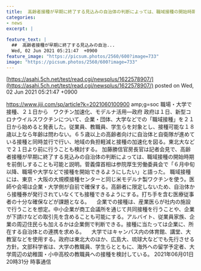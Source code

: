 ```yaml
---
title:  高齢者接種が早期に終了する見込みの自治体の判断によっては、職域接種の開始時期を前倒しすることも可能  
categories:
- news
excerpt: |
  
feature_text: |
  ##  高齢者接種が早期に終了する見込みの自治...
  Wed, 02 Jun 2021 05:21:47  +0900
feature_image: "https://picsum.photos/2560/600?image=733"
image: "https://picsum.photos/2560/600?image=733"
---
```


[https://asahi.5ch.net/test/read.cgi/newsplus/1622578907/](https://asahi.5ch.net/test/read.cgi/newsplus/1622578907/)
posted on Wed, 02 Jun 2021 05:21:47  +0900

<!--more-->

https://www.jiji.com/sp/article?k=2021060100900 amp;g=soc 職場・大学で接種、２１日から　ワクチン加速化、モデルナ活用—政府 政府は１日、新型コロナウイルスワクチンについて、企業・団体、大学などでの「職域接種」を２１日から始めると発表した。従業員、教職員、学生らを対象とし、接種可能な１８歳以上なら年齢は問わない。６５歳以上の高齢者向けに自治体と自衛隊が進めている接種と同時並行で行い、地域の負担軽減と接種の加速化を図る。東北大などで２１日より前に行うことも検討する。 加藤勝信官房長官は記者会見で、高齢者接種が早期に終了する見込みの自治体の判断によっては、職域接種の開始時期を前倒しすることも可能と説明。菅義偉首相は参院厚生労働委員会で「６月中旬以降、職場や大学などで接種を開始できるようにしたい」と語った。 職域接種には、東京・大阪の大規模接種センターと同じ米モデルナ製ワクチンを使う。医師や会場は企業・大学側が自前で確保する。高齢者に限定しないため、自治体から接種券が発行されていなくても接種できるようにする。打ち手を含む医療従事者の十分な確保などが課題となる。 　企業での接種は、産業医らが社内の施設で行うことを想定。中小企業が商工会議所を通じて共同接種を行うことや、企業が下請けなどの取引先を含めることも可能にする。アルバイト、従業員家族、企業の周辺住民らも加えるかは企業側で判断できる。接種に当たっては企業に、所在する自治体との連携を求める。 　大学ではキャンパス内の体育館、講堂、大教室などを使用する。政府は東北大のほか、広島大、琉球大などでも先行させる方針。文部科学省は、大学の教職員、学生らとともに、海外への留学予定者、大学周辺の幼稚園・小中高校の教職員への接種を検討している。 2021年06月01日20時31分 時事通信
